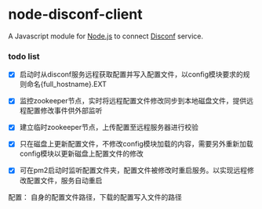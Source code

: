 # node-disconf-client

A Javascript module for
[Node.js](http://nodejs.org)
to connect
[Disconf](https://github.com/knightliao/disconf)
service.

### todo list

- [x] 启动时从disconf服务远程获取配置并写入配置文件，以config模块要求的规则命名{full_hostname}.EXT
- [x] 监控zookeeper节点，实时将远程配置文件修改同步到本地磁盘文件，提供远程配置修改事件供外部监听
- [x] 建立临时zookeeper节点，上传配置至远程服务器进行校验
- [x] 只在磁盘上更新配置文件，不修改config模块加载的内容，需要另外重新加载config模块以更新磁盘上配置文件的修改
- [x] 可在pm2启动时监听配置文件夹，配置文件被修改时重启服务。以实现远程修改配置文件，服务自动重启


配置： 自身的配置文件路径，下载的配置写入文件的路径
